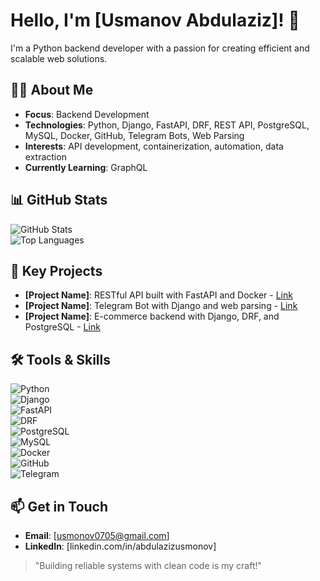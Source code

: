 # Hello, I'm [Usmanov Abdulaziz]! 🐍  
I'm a Python backend developer with a passion for creating efficient and scalable web solutions.  

## 👨‍💻 About Me  
- **Focus**: Backend Development  
- **Technologies**: Python, Django, FastAPI, DRF, REST API, PostgreSQL, MySQL, Docker, GitHub, Telegram Bots, Web Parsing  
- **Interests**: API development, containerization, automation, data extraction  
- **Currently Learning**: GraphQL  

## 📊 GitHub Stats  
![GitHub Stats](https://github-readme-stats.vercel.app/api?username=[username]&show_icons=true&theme=dracula)  
![Top Languages](https://github-readme-stats.vercel.app/api/top-langs/?username=[username]&layout=compact&theme=dracula)  

## 🌟 Key Projects  
- **[Project Name]**: RESTful API built with FastAPI and Docker - [Link](https://github.com/username/repository)  
- **[Project Name]**: Telegram Bot with Django and web parsing - [Link](https://github.com/username/repository)  
- **[Project Name]**: E-commerce backend with Django, DRF, and PostgreSQL - [Link](https://github.com/username/repository)  

## 🛠 Tools & Skills  
![Python](https://img.shields.io/badge/Python-3776AB?style=flat&logo=python&logoColor=white)  
![Django](https://img.shields.io/badge/Django-092E20?style=flat&logo=django&logoColor=white)  
![FastAPI](https://img.shields.io/badge/FastAPI-009688?style=flat&logo=fastapi&logoColor=white)  
![DRF](https://img.shields.io/badge/DRF-FF1709?style=flat&logo=django&logoColor=white)  
![PostgreSQL](https://img.shields.io/badge/PostgreSQL-4169E1?style=flat&logo=postgresql&logoColor=white)  
![MySQL](https://img.shields.io/badge/MySQL-4479A1?style=flat&logo=mysql&logoColor=white)  
![Docker](https://img.shields.io/badge/Docker-2496ED?style=flat&logo=docker&logoColor=white)  
![GitHub](https://img.shields.io/badge/GitHub-181717?style=flat&logo=github&logoColor=white)  
![Telegram](https://img.shields.io/badge/Telegram-26A5E4?style=flat&logo=telegram&logoColor=white)  

## 📫 Get in Touch  
- **Email**: [usmonov0705@gmail.com]  
- **LinkedIn**: [linkedin.com/in/abdulazizusmonov]    

> "Building reliable systems with clean code is my craft!"  
